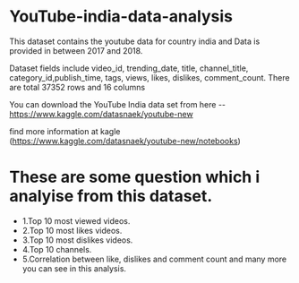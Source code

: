 # YouTube-india-data-analysis

This dataset contains the youtube data for country india and Data is provided in between 2017 and 2018.

Dataset fields include video_id, trending_date, title, channel_title, category_id,publish_time, tags, views, likes, dislikes, comment_count. There are total 37352 rows and 16 columns

You can download the YouTube India data set from here -- https://www.kaggle.com/datasnaek/youtube-new

find more information at kagle (https://www.kaggle.com/datasnaek/youtube-new/notebooks)

# These are some question which i analyise from this dataset.
* 1.Top 10 most viewed videos.
* 2.Top 10 most likes videos.
* 3.Top 10 most dislikes videos.
* 4.Top 10 channels.
* 5.Correlation between like, dislikes and comment count
      and many more you can see in this analysis.
 

